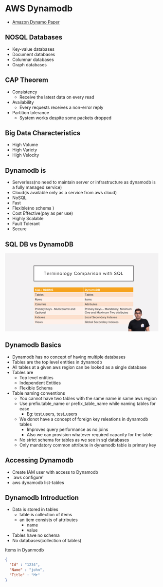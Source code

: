# AWS Dynamodb
+ [Amazon Dynamo Paper](https://www.allthingsdistributed.com/files/amazon-dynamo-sosp2007.pdf)

## NOSQL Databases
- Key-value databases
- Document databases
- Columnar databases
- Graph databases

## CAP Theorem
- Consistency
    - Receive the latest data on every read
- Availability
    - Every requests receives a non-error reply
- Partition tolerance
    - System works despite some packets dropped
  

## Big Data Characteristics
- High Volume
- High Variety
- High Velocity

## Dynamodb is
- Serverless(no need to maintain server or infrastructure as dynamodb is a fully managed service)
- Cloud(is available only as a service from aws cloud)
- NoSQL
- Fast
- Flexible(no schema )
- Cost Effective(pay as per use)
- Highly Scalable
- Fault Tolerant
- Secure

## SQL DB vs DynamoDB
![sql_vs_dynamodb](static/sql-vs-dynamodb.png)


## Dynamodb Basics
- Dynamodb has no concept of having multiple databases
- Tables are the top level entities in dynamodb
- All tables at a given aws region can be looked as a single database
- Tables are 
    - Top level entities
    - Independent Entities
    - Flexible Schema
- Table naming conventions
    - You cannot have two tables with the same name in same aws region
    - Use prefix.table_name or prefix_table_name while naming tables for ease
        - Eg: test.users, test_users
    - We donot have a concept of foreign key releations in dynamodb tables
        - Improves query performance as no joins
        - Also we can provision whatever required capacity for the table
    - No strict schema for tables as we see in sql databases
    - Only mandatory common attribute in dynamodb table is primary key

## Accessing Dynamodb
- Create IAM user with access to Dynamodb
- `aws configure'
- aws dynamodb list-tables

## Dynamodb Introduction
- Data is stored in tables
    - table is collection of items
    - an item consists of attributes
        - name
        - value
- Tables have no schema
- No databases(collection of tables)

Items in Dyanmodb
```json
{ 
  "Id" : "1234",
  "Name" : "john",
  "Title" : "Mr"
}
```

